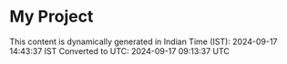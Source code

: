 # My Project

This content is dynamically generated in Indian Time (IST): 2024-09-17 14:43:37 IST
Converted to UTC: 2024-09-17 09:13:37 UTC
